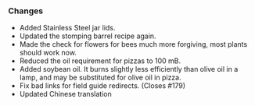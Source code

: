 ### Changes
- Added Stainless Steel jar lids.
- Updated the stomping barrel recipe again.
- Made the check for flowers for bees much more forgiving, most plants should work now.
- Reduced the oil requirement for pizzas to 100 mB.
- Added soybean oil. It burns slightly less efficiently than olive oil in a lamp, and may be substituted for olive oil in pizza.
- Fix bad links for field guide redirects. (Closes #179)
- Updated Chinese translation